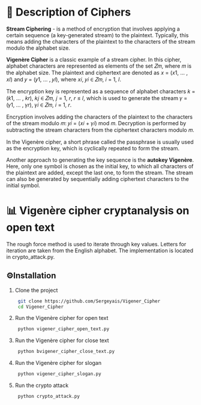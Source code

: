 # 📃 Description of Ciphers
**Stream Ciphering** - is a method of encryption that involves applying a certain sequence (a key-generated stream) to the plaintext. Typically, this means adding the characters of the plaintext to the characters of the stream modulo the alphabet size.

**Vigenère Cipher** is a classic example of a stream cipher. In this cipher, alphabet characters are represented as elements of the set 𝑍𝑚, where 𝑚 is the alphabet size. The plaintext and ciphertext are denoted as 𝑥 = (𝑥1, … , 𝑥𝑙) and 𝑦 = (𝑦1, … , 𝑦𝑙), where 𝑥𝑖, 𝑦𝑖 ∈ 𝑍𝑚, 𝑖 = 1, 𝑙.

The encryption key is represented as a sequence of alphabet characters 𝑘 = (𝑘1, … , 𝑘𝑟), 𝑘𝑗 ∈ 𝑍𝑚, 𝑗 = 1, 𝑟, 𝑟 ≤ 𝑙, which is used to generate the stream 𝛾 = (𝛾1, … , 𝛾𝑟), 𝛾𝑖 ∈ 𝑍𝑚, 𝑖 = 1, 𝑟.

Encryption involves adding the characters of the plaintext to the characters of the stream modulo 𝑚: 𝑦𝑖 = (𝑥𝑖 + 𝛾𝑖) mod 𝑚. Decryption is performed by subtracting the stream characters from the ciphertext characters modulo 𝑚.

In the Vigenère cipher, a short phrase called the passphrase is usually used as the encryption key, which is cyclically repeated to form the stream.

Another approach to generating the key sequence is the **autokey Vigenère**. Here, only one symbol is chosen as the initial key, to which all characters of the plaintext are added, except the last one, to form the stream. The stream can also be generated by sequentially adding ciphertext characters to the initial symbol.

# 📊 Vigenère cipher cryptanalysis on open text


The rough force method is used to iterate through key values. Letters for iteration are taken from the English alphabet.
The implementation is located in crypto_attack.py.


## ⚙️Installation
1. Clone the project
   ```bash
    git clone https://github.com/Sergeyais/Vigener_Cipher
    cd Vigener_Cipher
    ```
2. Run the Vigenère cipher for open text
   ```bash 
    python vigener_cipher_open_text.py
   ```
   
3. Run the Vigenère cipher for close text
   ```bash
    python bvigener_cipher_close_text.py
   ```
   
4. Run the Vigenère cipher for slogan
   ```bash 
    python vigener_cipher_slogan.py
   ```
   
5. Run the crypto attack
   ```bash 
    python crypto_attack.py 
   ```


